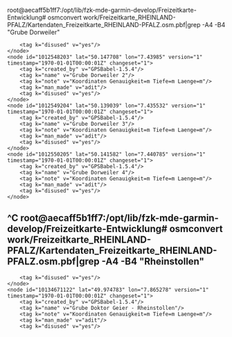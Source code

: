 root@aecaff5b1ff7:/opt/lib/fzk-mde-garmin-develop/Freizeitkarte-Entwicklung# osmconvert work/Freizeitkarte_RHEINLAND-PFALZ/Kartendaten_Freizeitkarte_RHEINLAND-PFALZ.osm.pbf|grep -A4 -B4 "Grube Dorweiler"

		<tag k="disused" v="yes"/>
	</node>
	<node id="1012548203" lat="50.147708" lon="7.43985" version="1" timestamp="1970-01-01T00:00:01Z" changeset="1">
		<tag k="created_by" v="GPSBabel-1.5.4"/>
		<tag k="name" v="Grube Dorweiler 2"/>
		<tag k="note" v="Koordinaten Genauigkeit=m Tiefe=m Laenge=m"/>
		<tag k="man_made" v="adit"/>
		<tag k="disused" v="yes"/>
	</node>
	<node id="1012549204" lat="50.139039" lon="7.435532" version="1" timestamp="1970-01-01T00:00:01Z" changeset="1">
		<tag k="created_by" v="GPSBabel-1.5.4"/>
		<tag k="name" v="Grube Dorweiler 3"/>
		<tag k="note" v="Koordinaten Genauigkeit=m Tiefe=m Laenge=m"/>
		<tag k="man_made" v="adit"/>
		<tag k="disused" v="yes"/>
	</node>
	<node id="1012550205" lat="50.141582" lon="7.440785" version="1" timestamp="1970-01-01T00:00:01Z" changeset="1">
		<tag k="created_by" v="GPSBabel-1.5.4"/>
		<tag k="name" v="Grube Dorweiler 4"/>
		<tag k="note" v="Koordinaten Genauigkeit=m Tiefe=m Laenge=m"/>
		<tag k="man_made" v="adit"/>
		<tag k="disused" v="yes"/>
	</node>
^C
root@aecaff5b1ff7:/opt/lib/fzk-mde-garmin-develop/Freizeitkarte-Entwicklung# osmconvert work/Freizeitkarte_RHEINLAND-PFALZ/Kartendaten_Freizeitkarte_RHEINLAND-PFALZ.osm.pbf|grep -A4 -B4 "Rheinstollen"
	<node id="4267019648" lat="50.5295947" lon="7.7545573" version="1" timestamp="2016-06-26T20:31:57Z" changeset="0"/>
	<node id="4267064794" lat="49.9748472" lon="7.8653459" version="2" timestamp="2017-03-04T23:44:44Z" changeset="0">
		<tag k="disused" v="yes"/>
		<tag k="man_made" v="adit"/>
		<tag k="name" v="Rheinstollen (Grube Amalienhöhe)"/>
		<tag k="resource" v="manganese;dolostone"/>
	</node>
	<node id="4267112250" lat="49.8191417" lon="6.3991318" version="3" timestamp="2020-05-29T10:18:44Z" changeset="0"/>
	<node id="4267112252" lat="49.8191554" lon="6.3930566" version="3" timestamp="2020-05-29T10:18:44Z" changeset="0"/>
--
		<tag k="disused" v="yes"/>
	</node>
	<node id="10134671122" lat="49.974783" lon="7.865278" version="1" timestamp="1970-01-01T00:00:01Z" changeset="1">
		<tag k="created_by" v="GPSBabel-1.5.4"/>
		<tag k="name" v="Grube Doktor Geier - Rheinstollen"/>
		<tag k="note" v="Koordinaten Genauigkeit=m Tiefe=m Laenge=m"/>
		<tag k="man_made" v="adit"/>
		<tag k="disused" v="yes"/>
